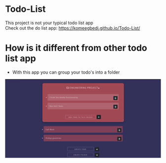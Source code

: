 # Todo-List
This project is not your typical todo list app
<br>
Check out the do list app: https://komeegbedi.github.io/Todo-List/

# How is it different from other todo list app 

* With this app you can group your todo's into a folder 

![Sample Screenshot](screenshot.PNG)
